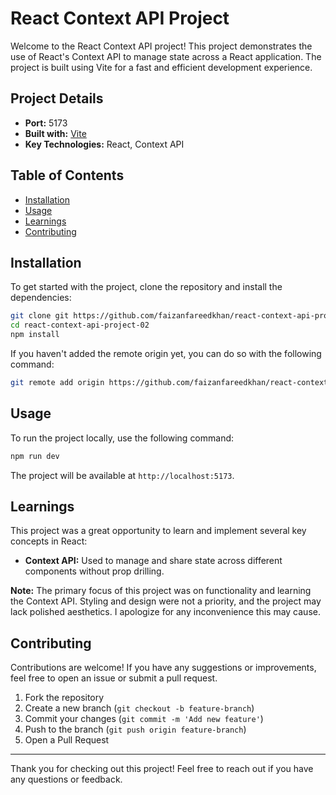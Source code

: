 # React Context API Project

Welcome to the React Context API project! This project demonstrates the use of React's Context API to manage state across a React application. The project is built using Vite for a fast and efficient development experience.

## Project Details

- **Port:** 5173
- **Built with:** [Vite](https://vitejs.dev/)
- **Key Technologies:** React, Context API

## Table of Contents

- [Installation](#installation)
- [Usage](#usage)
- [Learnings](#learnings)
- [Contributing](#contributing)

## Installation

To get started with the project, clone the repository and install the dependencies:

```bash
git clone git https://github.com/faizanfareedkhan/react-context-api-project-02.git
cd react-context-api-project-02
npm install
```

If you haven't added the remote origin yet, you can do so with the following command:

```bash
git remote add origin https://github.com/faizanfareedkhan/react-context-api-project-02.git
```

## Usage

To run the project locally, use the following command:

```bash
npm run dev
```

The project will be available at `http://localhost:5173`.

## Learnings

This project was a great opportunity to learn and implement several key concepts in React:

- **Context API:** Used to manage and share state across different components without prop drilling.

**Note:** The primary focus of this project was on functionality and learning the Context API. Styling and design were not a priority, and the project may lack polished aesthetics. I apologize for any inconvenience this may cause.

## Contributing

Contributions are welcome! If you have any suggestions or improvements, feel free to open an issue or submit a pull request.

1. Fork the repository
2. Create a new branch (`git checkout -b feature-branch`)
3. Commit your changes (`git commit -m 'Add new feature'`)
4. Push to the branch (`git push origin feature-branch`)
5. Open a Pull Request

---

Thank you for checking out this project! Feel free to reach out if you have any questions or feedback.
